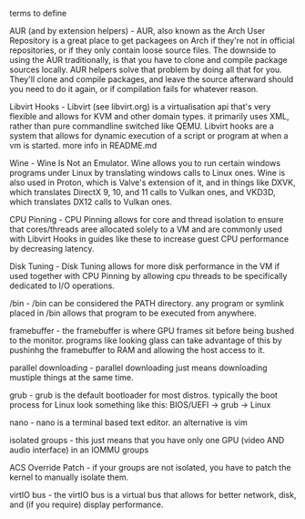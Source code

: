terms to define

AUR (and by extension helpers) - AUR, also known as the Arch User Repository is a great place to get packagees on Arch if they're not in official repositories, or if they only contain loose source files. The downside to using the AUR traditionally, is that you have to clone and compile package sources locally. AUR helpers solve that problem by doing all that for you. They'll clone and compile packages, and leave the source afterward should you need to do it again, or if compilation fails for whatever reason.

Libvirt Hooks - Libvirt (see libvirt.org) is a virtualisation api that's very flexible and allows for KVM and other domain types. it primarily uses XML, rather than pure commandline switched like QEMU. Libvirt hooks are a system that allows for dynamic execution of a script or program at when a vm is started. more info in README.md

Wine - Wine  Is Not an Emulator. Wine allows you to run certain windows programs under Linux by translating windows calls to Linux ones. Wine is also used in Proton, which is Valve's extension of it, and in things like DXVK, which translates DirectX 9, 10, and 11 calls to Vulkan ones, and VKD3D, which translates DX12 calls to Vulkan ones.

CPU Pinning - CPU Pinning allows for core and thread isolation to ensure that cores/threads aree allocated solely to a VM and are commonly used with Libvirt Hooks in guides like these to increase guest CPU performance by decreasing latency.

Disk Tuning - Disk Tuning allows for more disk performance in the VM if used together with CPU Pinning by allowing cpu threads to be specifically dedicated to I/O operations.

/bin - /bin can be considered the PATH directory. any program or symlink placed in /bin allows that program to be executed from anywhere.

framebuffer - the framebuffer is where GPU frames sit before being bushed to the monitor. programs like looking glass can take advantage of this by pushinhg the framebuffer to RAM and allowing the host access to it.

parallel downloading - parallel downloading just means downloading mustiple things at the same time.

grub - grub is the default bootloader for most distros. typically the boot process for Linux look something like this: BIOS/UEFI -> grub -> Linux

nano - nano is a terminal based text editor. an alternative is vim

isolated groups - this just means that you have only one GPU (video AND audio interface) in an IOMMU groups

ACS Override Patch - if your groups are not isolated, you have to patch the kernel to manually isolate them.

virtIO bus - the virtIO bus is a virtual bus that allows
for better network, disk, and (if you require) display performance.
